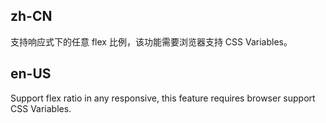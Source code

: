 ## zh-CN

支持响应式下的任意 flex 比例，该功能需要浏览器支持 CSS Variables。

## en-US

Support flex ratio in any responsive, this feature requires browser support CSS Variables.
